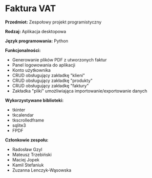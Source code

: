 # Faktura VAT
<p> <strong>Przedmiot:</strong> Zespołowy projekt programistyczny </p>
<p> <strong>Rodzaj:</strong> Aplikacja desktopowa </p>
<p> <strong>Język programowania:</strong> Python</p>
<p> <strong>Funkcjonalności:</strong> </p>
<ul>
  <li>Generowanie plików PDF z utworzonych faktur</li>
  <li>Panel logowowania do aplikacji</li>
  <li>Konto użytkownika</li>
  <li>CRUD obsługujący zakładkę "klieni"</li>
  <li>CRUD obsługujący zakładkę "produkty"</li>
  <li>CRUD obsługujący zakładkę "faktury"</li>
  <li>Zakładka "pliki" umożliwiająca importowanie/exportowanie danych</li> 
</ul>
<p> <strong>Wykorzystywane biblioteki:</strong> </p>
<ul>
  <li>tkinter</li>
  <li>tkcalendar</li>
  <li>tkscrolledframe</li>
  <li>sqlite3</li>
  <li>FPDF</li>
</ul>
  <p> <strong>Członkowie zespołu:</strong> </p>
<ul>
  <li>Radosław Gzyl</li>
  <li>Mateusz Trzebiński</li>
  <li>Maciej Jopek</li>
  <li>Kamil Stefaniuk</li>
  <li>Zuzanna Lenczyk-Wąsowska</li>
</ul>
